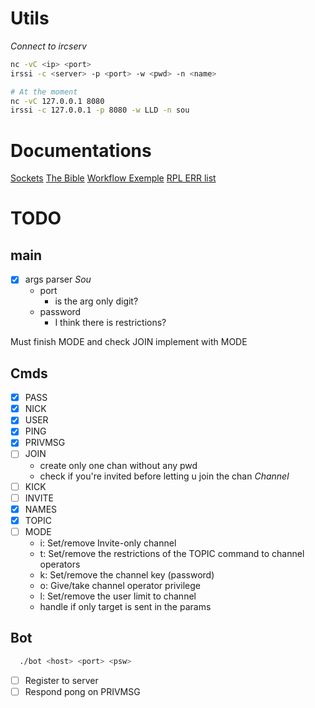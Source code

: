 # Utils
*Connect to ircserv*
```bash
nc -vC <ip> <port>
irssi -c <server> -p <port> -w <pwd> -n <name>

# At the moment
nc -vC 127.0.0.1 8080
irssi -c 127.0.0.1 -p 8080 -w LLD -n sou
```

# Documentations
[Sockets](https://www.geeksforgeeks.org/socket-programming-cc)
[The Bible](https://modern.ircdocs.horse/)
[Workflow Exemple](http://chi.cs.uchicago.edu/chirc/irc_examples.html)
[RPL ERR list](https://www.alien.net.au/irc/irc2numerics.html) 

# TODO



## main
- [x] args parser                                                          *Sou*
  - port
    - is the arg only digit?
  - password
    - I think there is restrictions?

Must finish MODE and check JOIN implement with MODE

## Cmds
- [x] PASS
- [x] NICK
- [x] USER
- [x] PING
- [x] PRIVMSG
- [ ] JOIN
  - create only one chan without any pwd
  - check if you're invited before letting u join the chan
*Channel*
- [ ] KICK
- [ ] INVITE
- [x] NAMES
- [x] TOPIC
- [ ] MODE
  - i: Set/remove Invite-only channel
  - t: Set/remove the restrictions of the TOPIC command to channel operators
  - k: Set/remove the channel key (password)
  - o: Give/take channel operator privilege
  - l: Set/remove the user limit to channel
  - handle if only target is sent in the params

## Bot
```bash
  ./bot <host> <port> <psw>
```
- [ ] Register to server
- [ ] Respond pong on PRIVMSG

